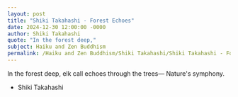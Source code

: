 ```yaml
---
layout: post
title: "Shiki Takahashi - Forest Echoes"
date: 2024-12-30 12:00:00 -0000
author: Shiki Takahashi
quote: "In the forest deep,"
subject: Haiku and Zen Buddhism
permalink: /Haiku and Zen Buddhism/Shiki Takahashi/Shiki Takahashi - Forest Echoes
---
```


In the forest deep,
elk call echoes through the trees—
Nature's symphony.

- Shiki Takahashi
